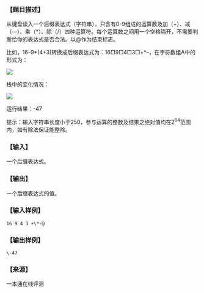 ### 【题目描述】

从键盘读入一个后缀表达式（字符串），只含有0-9组成的运算数及加（+）、减（—）、乘（\*）、除（/）四种运算符。每个运算数之间用一个空格隔开，不需要判断给你的表达式是否合法。以@作为结束标志。

比如，16–9\*(4+3)转换成后缀表达式为：16□9□4□3□+\*–，在字符数组A中的形式为：

![](pic/1331a.gif)

栈中的变化情况：

![](pic/1331b.gif)

运行结果：-47

提示：输入字符串长度小于250，参与运算的整数及结果之绝对值均在$2^{64}$范围内，如有除法保证能整除。

### 【输入】

一个后缀表达式。

### 【输出】

一个后缀表达式的值。

### 【输入样例】

```
16 9 4 3 +\*-@
```

### 【输出样例】

```
\-47
```


 ### 【来源】

 一本通在线评测 